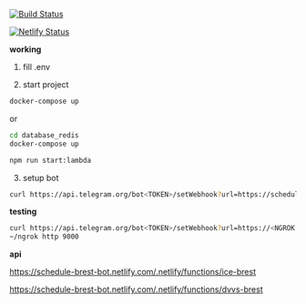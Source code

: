[![Build Status](https://travis-ci.org/zinovik/schedule-brest-bot.svg?branch=master)](https://travis-ci.org/zinovik/schedule-brest-bot)

[![Netlify Status](https://api.netlify.com/api/v1/badges/30e90369-716d-45ce-a923-d8524546f80c/deploy-status)](https://app.netlify.com/sites/schedule-brest-bot/deploys)

**working**

1. fill .env

2. start project
```bash
docker-compose up
```
or
```bash
cd database_redis
docker-compose up

npm run start:lambda
```

3. setup bot
```bash
curl https://api.telegram.org/bot<TOKEN>/setWebhook?url=https://schedule-brest-bot.netlify.com/.netlify/functions/callback
```

**testing**

```bash
curl https://api.telegram.org/bot<TOKEN>/setWebhook?url=https://<NGROK ID>.ngrok.io/callback
~/ngrok http 9000
```

**api**

https://schedule-brest-bot.netlify.com/.netlify/functions/ice-brest

https://schedule-brest-bot.netlify.com/.netlify/functions/dvvs-brest
